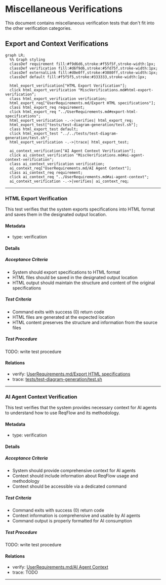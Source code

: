 # Miscellaneous Verifications

This document contains miscellaneous verification tests that don't fit into the other verification categories.

## Export and Context Verifications
```mermaid
graph LR;
  %% Graph styling
  classDef requirement fill:#f9d6d6,stroke:#f55f5f,stroke-width:1px;
  classDef verification fill:#d6f9d6,stroke:#5fd75f,stroke-width:1px;
  classDef externalLink fill:#d0e0ff,stroke:#3080ff,stroke-width:1px;
  classDef default fill:#f5f5f5,stroke:#333333,stroke-width:1px;

  html_export_verification["HTML Export Verification"];
  click html_export_verification "MiscVerifications.md#html-export-verification";
  class html_export_verification verification;
  html_export_req["UserRequirements.md/Export HTML specifications"];
  class html_export_req requirement;
  click html_export_req "../UserRequirements.md#export-html-specifications";
  html_export_verification -.->|verifies| html_export_req;
  html_export_test["tests/test-diagram-generation/test.sh"];
  class html_export_test default;
  click html_export_test "../../tests/test-diagram-generation/test.sh";
  html_export_verification -.->|trace| html_export_test;
  
  ai_context_verification["AI Agent Context Verification"];
  click ai_context_verification "MiscVerifications.md#ai-agent-context-verification";
  class ai_context_verification verification;
  ai_context_req["UserRequirements.md/AI Agent Context"];
  class ai_context_req requirement;
  click ai_context_req "../UserRequirements.md#ai-agent-context";
  ai_context_verification -.->|verifies| ai_context_req;
```

---

### HTML Export Verification

This test verifies that the system exports specifications into HTML format and saves them in the designated output location.

#### Metadata
  * type: verification

#### Details

##### Acceptance Criteria
- System should export specifications to HTML format
- HTML files should be saved in the designated output location
- HTML output should maintain the structure and content of the original specifications

##### Test Criteria
- Command exits with success (0) return code
- HTML files are generated at the expected location
- HTML content preserves the structure and information from the source files

##### Test Procedure
TODO: write test procedure

#### Relations
  * verify: [UserRequirements.md/Export HTML specifications](../UserRequirements.md#export-html-specifications)
  * trace: [tests/test-diagram-generation/test.sh](../../tests/test-diagram-generation/test.sh)

---

### AI Agent Context Verification

This test verifies that the system provides necessary context for AI agents to understand how to use ReqFlow and its methodology.

#### Metadata
  * type: verification

#### Details

##### Acceptance Criteria
- System should provide comprehensive context for AI agents
- Context should include information about ReqFlow usage and methodology
- Context should be accessible via a dedicated command

##### Test Criteria
- Command exits with success (0) return code
- Context information is comprehensive and usable by AI agents
- Command output is properly formatted for AI consumption

##### Test Procedure
TODO: write test procedure

#### Relations
  * verify: [UserRequirements.md/AI Agent Context](../UserRequirements.md#ai-agent-context)
  * trace: TODO

---